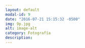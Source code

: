 ```yaml
---
layout: default
modal-id: 9
date: "2016-07-21 15:15:32 -0500"
img: 9p.jpg
alt: image-alt
category: Fotografía
description:
---
```

